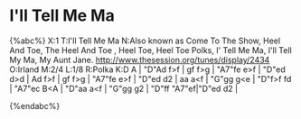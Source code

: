 # I'll Tell Me Ma

{%abc%}
X:1
T:I'll Tell Me Ma
N:Also known as Come To The Show, Heel And Toe, The Heel And Toe , Heel Toe, Heel Toe Polks, I' Tell Me Ma, I'll Tell My Ma, My Aunt Jane. http://www.thesession.org/tunes/display/2434
O:Irland
M:2/4
L:1/8
R:Polka
K:D
A | "D"Ad f>f | gf f>g | "A7"fe e>f | "D"ed d>d |
Ad f>f | gf f>g | "A7"fe e>f | "D"ed d2 |
aa a<f | "G"gg g<e | "D"f>f fd | "A7"ec B<A |
"D"aa a<f | "G"gg g2 | "D"ff "A7"ef|"D"ed d2 |

{%endabc%}

